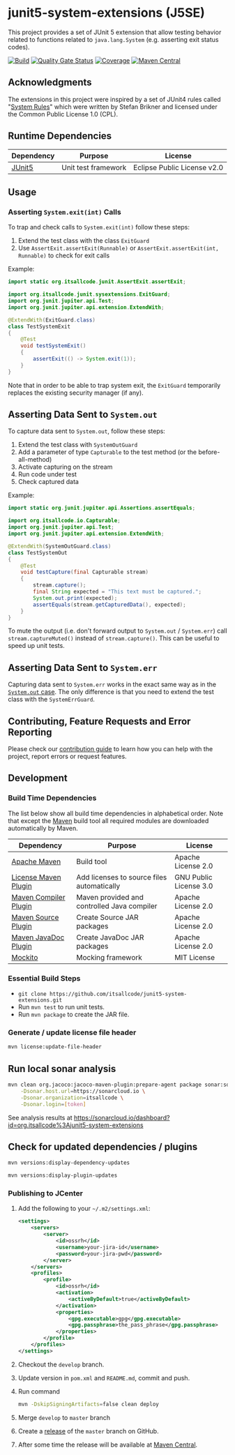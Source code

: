 # junit5-system-extensions (J5SE)

This project provides a set of JUnit 5 extension that allow testing behavior related to functions related to `java.lang.System` (e.g. asserting exit status codes).

[![Build](https://github.com/itsallcode/junit5-system-extensions/actions/workflows/build.yml/badge.svg)](https://github.com/itsallcode/junit5-system-extensions/actions/workflows/build.yml)
[![Quality Gate Status](https://sonarcloud.io/api/project_badges/measure?project=org.itsallcode%3Ajunit5-system-extensions&metric=alert_status)](https://sonarcloud.io/dashboard?id=org.itsallcode%3Ajunit5-system-extensions)
[![Coverage](https://sonarcloud.io/api/project_badges/measure?project=org.itsallcode%3Ajunit5-system-extensions&metric=coverage)](https://sonarcloud.io/dashboard?id=org.itsallcode%3Ajunit5-system-extensions)
[![Maven Central](https://img.shields.io/maven-central/v/org.itsallcode/junit5-system-extensions)](https://search.maven.org/artifact/org.itsallcode/junit5-system-extensions)

## Acknowledgments

The extensions in this project were inspired by a set of JUnit4 rules called "[System Rules](https://stefanbirkner.github.io/system-rules/)" which were written by Stefan Brikner and licensed under the Common Public License 1.0 (CPL).

## Runtime Dependencies

| Dependency                                                                   | Purpose                                                | License                       |
-------------------------------------------------------------------------------|--------------------------------------------------------|--------------------------------
| [JUnit5](https://junit.org/junit5/)                                          | Unit test framework                                    | Eclipse Public License v2.0   |

## Usage

### Asserting `System.exit(int)` Calls

To trap and check calls to `System.exit(int)` follow these steps:

1. Extend the test class with the class `ExitGuard`
2. Use `AssertExit.assertExit(Runnable)` or `AssertExit.assertExit(int, Runnable)` to check for exit calls

Example:

```java
import static org.itsallcode.junit.AssertExit.assertExit;

import org.itsallcode.junit.sysextensions.ExitGuard;
import org.junit.jupiter.api.Test;
import org.junit.jupiter.api.extension.ExtendWith;

@ExtendWith(ExitGuard.class)
class TestSystemExit
{
    @Test
    void testSystemExit()
    {
        assertExit(() -> System.exit(1));
    }
}
```

Note that in order to be able to trap system exit, the `ExitGuard` temporarily replaces the existing security manager (if any).

## Asserting Data Sent to `System.out`

To capture data sent to `System.out`, follow these steps:

1. Extend the test class with `SystemOutGuard`
2. Add a parameter of type `Capturable` to the test method (or the before-all-method)
3. Activate capturing on the stream
4. Run code under test
5. Check captured data

Example:

```java
import static org.junit.jupiter.api.Assertions.assertEquals;

import org.itsallcode.io.Capturable;
import org.junit.jupiter.api.Test;
import org.junit.jupiter.api.extension.ExtendWith;

@ExtendWith(SystemOutGuard.class)
class TestSystemOut
{
    @Test
    void testCapture(final Capturable stream)
    {
        stream.capture();
        final String expected = "This text must be captured.";
        System.out.print(expected);
        assertEquals(stream.getCapturedData(), expected);
    }
}
```

To mute the output (i.e. don't forward output to `System.out` / `System.err`) call `stream.captureMuted()` instead of `stream.capture()`. This can be useful to speed up unit tests.

## Asserting Data Sent to `System.err`

Capturing data sent to `System.err` works in the exact same way as in the [`System.out` case](#asserting-data-sent-to-system-out). The only difference is that you need to extend the test class with the `SystemErrGuard`.

## Contributing, Feature Requests and Error Reporting

Please check our [contribution guide](.github/CONTRIBUTING.md) to learn how you can help with the project, report errors or request features.

## Development

### Build Time Dependencies

The list below show all build time dependencies in alphabetical order. Note that except the [Maven](https://maven.apache.org/) build tool all required modules are downloaded automatically by Maven.

| Dependency                                                                       | Purpose                                                | License                       |
-----------------------------------------------------------------------------------|--------------------------------------------------------|--------------------------------
| [Apache Maven](https://maven.apache.org/)                                        | Build tool                                             | Apache License 2.0            |
| [License Maven Plugin](https://www.mojohaus.org/license-maven-plugin/)           | Add licenses to source files automatically             | GNU Public License 3.0        |
| [Maven Compiler Plugin](https://maven.apache.org/plugins/maven-compiler-plugin/) | Maven provided and controlled Java compiler            | Apache License 2.0            |
| [Maven Source Plugin](https://maven.apache.org/plugins/maven-source-plugin/)     | Create Source JAR packages                             | Apache License 2.0            |
| [Maven JavaDoc Plugin](https://maven.apache.org/plugins/maven-javadoc-plugin/)   | Create JavaDoc JAR packages                            | Apache License 2.0            |
| [Mockito](https://site.mockito.org/)                                             | Mocking framework                                      | MIT License                   |

### Essential Build Steps

* `git clone https://github.com/itsallcode/junit5-system-extensions.git`
* Run `mvn test` to run unit tests.
* Run `mvn package` to create the JAR file.

### Generate / update license file header

```bash
mvn license:update-file-header
```

## Run local sonar analysis

```bash
mvn clean org.jacoco:jacoco-maven-plugin:prepare-agent package sonar:sonar \
    -Dsonar.host.url=https://sonarcloud.io \
    -Dsonar.organization=itsallcode \
    -Dsonar.login=[token]
```

See analysis results at https://sonarcloud.io/dashboard?id=org.itsallcode%3Ajunit5-system-extensions

## Check for updated dependencies / plugins

```bash
mvn versions:display-dependency-updates
```

```bash
mvn versions:display-plugin-updates
```

### Publishing to JCenter

1. Add the following to your `~/.m2/settings.xml`:

    ```xml
    <settings>
        <servers>
            <server>
                <id>ossrh</id>
                <username>your-jira-id</username>
                <password>your-jira-pwd</password>
            </server>
        </servers>
        <profiles>
            <profile>
                <id>ossrh</id>
                <activation>
                    <activeByDefault>true</activeByDefault>
                </activation>
                <properties>
                    <gpg.executable>gpg</gpg.executable>
                    <gpg.passphrase>the_pass_phrase</gpg.passphrase>
                </properties>
            </profile>
        </profiles>
    </settings>
    ```

1. Checkout the `develop` branch.
1. Update version in `pom.xml` and `README.md`, commit and push.
1. Run command

    ```bash
    mvn -DskipSigningArtifacts=false clean deploy
    ```

1. Merge `develop` to `master` branch
1. Create a [release](https://github.com/itsallcode/junit5-system-extensions/releases) of the `master` branch on GitHub.
1. After some time the release will be available at [Maven Central](https://repo1.maven.org/maven2/org/itsallcode/junit5-system-extensions/).
